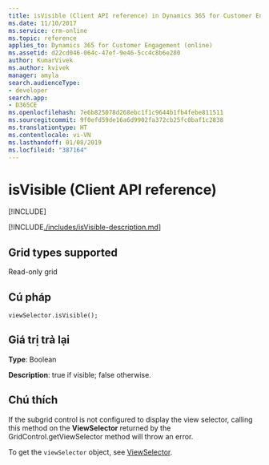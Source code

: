```yaml
---
title: isVisible (Client API reference) in Dynamics 365 for Customer Engagement| MicrosoftDocs
ms.date: 11/10/2017
ms.service: crm-online
ms.topic: reference
applies_to: Dynamics 365 for Customer Engagement (online)
ms.assetid: d22cd046-064c-47ef-9e46-5cc4c8b6e280
author: KumarVivek
ms.author: kvivek
manager: amyla
search.audienceType:
- developer
search.app:
- D365CE
ms.openlocfilehash: 7e6b825078d268ebc1f1c9644b1fb4febe811511
ms.sourcegitcommit: 9f0efd59de16a6d9902fa372cb25fc0baf1c2838
ms.translationtype: HT
ms.contentlocale: vi-VN
ms.lasthandoff: 01/08/2019
ms.locfileid: "387164"
---
```

# <a name="isvisible-client-api-reference"></a>isVisible (Client API reference)

[!INCLUDE[](../../../../../includes/cc_applies_to_update_9_0_0.md)]

[!INCLUDE[./includes/isVisible-description.md](./includes/isVisible-description.md)]

## <a name="grid-types-supported"></a>Grid types supported

Read-only grid

## <a name="syntax"></a>Cú pháp

`viewSelector.isVisible();`

## <a name="return-value"></a>Giá trị trả lại

**Type**: Boolean

**Description**: true if visible; false otherwise.

## <a name="remarks"></a>Chú thích

If the subgrid control is not configured to display the view selector, calling this method on the **ViewSelector** returned by the GridControl.getViewSelector method will throw an error.

To get the `viewSelector` object, see [ViewSelector](../viewselector.md).



